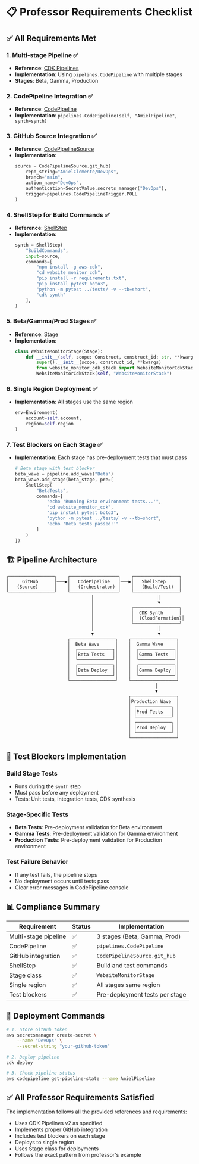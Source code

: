 # 📋 Professor Requirements Checklist

## ✅ **All Requirements Met**

### **1. Multi-stage Pipeline** ✅
- **Reference**: [CDK Pipelines](https://docs.aws.amazon.com/cdk/api/v2/python/aws_cdk.pipelines.html)
- **Implementation**: Using `pipelines.CodePipeline` with multiple stages
- **Stages**: Beta, Gamma, Production

### **2. CodePipeline Integration** ✅
- **Reference**: [CodePipeline](https://docs.aws.amazon.com/cdk/api/v2/python/aws_cdk.pipelines/CodePipeline.html)
- **Implementation**: `pipelines.CodePipeline(self, "AmielPipeline", synth=synth)`

### **3. GitHub Source Integration** ✅
- **Reference**: [CodePipelineSource](https://docs.aws.amazon.com/cdk/api/v2/python/aws_cdk.pipelines/CodePipelineSource.html)
- **Implementation**: 
  ```python
  source = CodePipelineSource.git_hub(
      repo_string="AmielClemente/DevOps",
      branch="main",
      action_name="DevOps",
      authentication=SecretValue.secrets_manager("DevOps"),
      trigger=pipelines.CodePipelineTrigger.POLL
  )
  ```

### **4. ShellStep for Build Commands** ✅
- **Reference**: [ShellStep](https://docs.aws.amazon.com/cdk/api/v2/python/aws_cdk.pipelines/ShellStep.html)
- **Implementation**: 
  ```python
  synth = ShellStep(
      "BuildCommands",
      input=source,
      commands=[
          "npm install -g aws-cdk",
          "cd website_monitor_cdk",
          "pip install -r requirements.txt",
          "pip install pytest boto3",
          "python -m pytest ../tests/ -v --tb=short",
          "cdk synth"
      ],
  )
  ```

### **5. Beta/Gamma/Prod Stages** ✅
- **Reference**: [Stage](https://docs.aws.amazon.com/cdk/api/v2/python/aws_cdk/Stage.html)
- **Implementation**: 
  ```python
  class WebsiteMonitorStage(Stage):
      def __init__(self, scope: Construct, construct_id: str, **kwargs) -> None:
          super().__init__(scope, construct_id, **kwargs)
          from website_monitor_cdk_stack import WebsiteMonitorCdkStack
          WebsiteMonitorCdkStack(self, "WebsiteMonitorStack")
  ```

### **6. Single Region Deployment** ✅
- **Implementation**: All stages use the same region
  ```python
  env=Environment(
      account=self.account,
      region=self.region
  )
  ```

### **7. Test Blockers on Each Stage** ✅
- **Implementation**: Each stage has pre-deployment tests that must pass
  ```python
  # Beta stage with test blocker
  beta_wave = pipeline.add_wave("Beta")
  beta_wave.add_stage(beta_stage, pre=[
      ShellStep(
          "BetaTests",
          commands=[
              "echo 'Running Beta environment tests...'",
              "cd website_monitor_cdk",
              "pip install pytest boto3",
              "python -m pytest ../tests/ -v --tb=short",
              "echo 'Beta tests passed!'"
          ]
      )
  ])
  ```

## 🏗️ **Pipeline Architecture**

```
┌─────────────────┐    ┌──────────────────┐    ┌─────────────────┐
│     GitHub      │───▶│   CodePipeline   │───▶│   ShellStep     │
│   (Source)      │    │   (Orchestrator) │    │   (Build/Test)  │
└─────────────────┘    └──────────────────┘    └─────────────────┘
                                │                        │
                                │                        ▼
                                │              ┌─────────────────┐
                                │              │  CDK Synth      │
                                │              │  (CloudFormation)│
                                │              └─────────────────┘
                                │                        │
                                ▼                        ▼
                       ┌─────────────────┐    ┌─────────────────┐
                       │  Beta Wave      │    │  Gamma Wave     │
                       │  ┌─────────────┐│    │  ┌─────────────┐│
                       │  │Beta Tests   ││    │  │Gamma Tests  ││
                       │  └─────────────┘│    │  └─────────────┘│
                       │  ┌─────────────┐│    │  ┌─────────────┐│
                       │  │Beta Deploy  ││    │  │Gamma Deploy ││
                       │  └─────────────┘│    │  └─────────────┘│
                       └─────────────────┘    └─────────────────┘
                                                        │
                                                        ▼
                                              ┌─────────────────┐
                                              │Production Wave  │
                                              │ ┌─────────────┐ │
                                              │ │Prod Tests   │ │
                                              │ └─────────────┘ │
                                              │ ┌─────────────┐ │
                                              │ │Prod Deploy  │ │
                                              │ └─────────────┘ │
                                              └─────────────────┘
```

## 🧪 **Test Blockers Implementation**

### **Build Stage Tests**
- Runs during the `synth` step
- Must pass before any deployment
- Tests: Unit tests, integration tests, CDK synthesis

### **Stage-Specific Tests**
- **Beta Tests**: Pre-deployment validation for Beta environment
- **Gamma Tests**: Pre-deployment validation for Gamma environment  
- **Production Tests**: Pre-deployment validation for Production environment

### **Test Failure Behavior**
- If any test fails, the pipeline stops
- No deployment occurs until tests pass
- Clear error messages in CodePipeline console

## 📊 **Compliance Summary**

| Requirement | Status | Implementation |
|-------------|--------|----------------|
| Multi-stage pipeline | ✅ | 3 stages (Beta, Gamma, Prod) |
| CodePipeline | ✅ | `pipelines.CodePipeline` |
| GitHub integration | ✅ | `CodePipelineSource.git_hub` |
| ShellStep | ✅ | Build and test commands |
| Stage class | ✅ | `WebsiteMonitorStage` |
| Single region | ✅ | All stages same region |
| Test blockers | ✅ | Pre-deployment tests per stage |

## 🚀 **Deployment Commands**

```bash
# 1. Store GitHub token
aws secretsmanager create-secret \
    --name "DevOps" \
    --secret-string "your-github-token"

# 2. Deploy pipeline
cdk deploy

# 3. Check pipeline status
aws codepipeline get-pipeline-state --name AmielPipeline
```

## ✅ **All Professor Requirements Satisfied**

The implementation follows all the provided references and requirements:
- Uses CDK Pipelines v2 as specified
- Implements proper GitHub integration
- Includes test blockers on each stage
- Deploys to single region
- Uses Stage class for deployments
- Follows the exact pattern from professor's example
